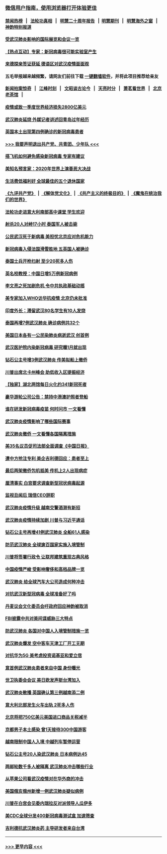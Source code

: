 ### [微信用户指南，使用浏览器打开体验更佳](https://github.com/gfw-breaker/banned-news1/blob/master/indexes/wechat-guide.md?t=0)
#### [禁闻热榜](热点新闻.md?t=0)  &nbsp;&nbsp;|&nbsp;&nbsp; [法轮功真相](https://github.com/gfw-breaker/truth/blob/master/README.md?t=0) &nbsp;&nbsp;|&nbsp;&nbsp; [明慧二十周年报告](https://github.com/gfw-breaker/mh-reports/blob/master/README.md?t=0) &nbsp;&nbsp;|&nbsp;&nbsp;[明慧期刊](https://github.com/gfw-breaker/mh-qikan) &nbsp;&nbsp;|&nbsp;&nbsp; [明慧海外之窗](https://github.com/gfw-breaker/mh-news/blob/master/README.md?t=0) &nbsp;&nbsp;|&nbsp;&nbsp; [神韵特别报道](https://github.com/gfw-breaker/mh-news/blob/master/shenyun.md?t=0)
#### [受武汉肺炎影响的国际展览和会议一览](../pages/nsc418/n11856420.md?t=02100544) 
#### [【热点互动】专家：新冠病毒很可能实验室产生](../pages/nsc418/n11856378.md?t=02100544) 
#### [来德探亲签证获延 德语区对武汉疫情面面观](../pages/nsc418/n11856283.md?t=02100544) 
#### 五毛举报越来越频繁，请网友们前往下载 [一键翻墙软件](https://github.com/gfw-breaker/ssr-accounts)，并将此项目推荐给亲友
#### [新闻拍案惊奇](https://github.com/gfw-breaker/banned-news1/blob/master/pages/link4.md) &nbsp;&nbsp;|&nbsp;&nbsp; [江峰时刻](https://github.com/gfw-breaker/banned-news1/blob/master/pages/link4.md) &nbsp;&nbsp;|&nbsp;&nbsp; [文昭谈古论今](https://github.com/gfw-breaker/banned-news1/blob/master/pages/link4.md) &nbsp;&nbsp;|&nbsp;&nbsp; [天亮时分](https://github.com/gfw-breaker/banned-news1/blob/master/pages/link4.md) &nbsp;&nbsp;|&nbsp;&nbsp; [萧茗看世界](https://github.com/gfw-breaker/banned-news1/blob/master/pages/link4.md) &nbsp;&nbsp;|&nbsp;&nbsp; [北京老茶馆](https://github.com/gfw-breaker/banned-news1/blob/master/pages/link4.md) &nbsp;&nbsp;|&nbsp;&nbsp; 
#### [疫情或致一季度世界经济损失2800亿美元](../pages/nsc418/n11855639.md?t=02100544) 
#### [武汉肺炎延烧 外媒记者讲述回青岛过年经历](../pages/nsc418/n11856159.md?t=02100544) 
#### [英国本土出现第四例确诊的新冠病毒患者](../pages/nsc418/n11855930.md?t=02100544) 
#### [>>> 我要声明退出共产党、共青团、少年队 <<<](https://github.com/begood0513/goodnews/blob/master/quit/letter.md) 
#### [搭飞机如何避免感染新冠病毒 专家有建议](../pages/nsc418/n11853427.md?t=02100544) 
#### [美知名预言家：2020年世界上演善恶大决战](../pages/nsc418/n11855418.md?t=02100544) 
#### [生活费低福利好 全球最佳的五个退休国家](../pages/nsc418/n11848347.md?t=02100544) 
#### [《九评共产党》](https://github.com/begood0513/9ping.md/blob/master/README.md) &nbsp;|&nbsp; [《解体党文化》](../../../../jtdwh.md/blob/master/README.md)  &nbsp;|&nbsp; [《共产主义的终极目的》](../../../../gczydzjmd.md/blob/master/README.md) &nbsp;|&nbsp; [《魔鬼在统治我们的世界》](../../../../mgztzwmdsj.md/blob/master/README.md) 
#### [法轮功走进意大利南部高中课堂 学生欢迎](../pages/nsc418/n11853859.md?t=02100544) 
#### [射杀20人对峙17小时 泰国军人被击毙](../pages/nsc418/n11854869.md?t=02100544) 
#### [公民武汉死于新病毒 美担忧北京应对危机能力](../pages/nsc418/n11854331.md?t=02100544) 
#### [新冠病毒入侵法国滑雪胜地 五英国人被确诊](../pages/nsc418/n11854307.md?t=02100544) 
#### [泰国士兵开枪扫射 至少20死多人伤](../pages/nsc418/n11854276.md?t=02100544) 
#### [英名校教授：中国日增5万例新冠病例](../pages/nsc418/n11854174.md?t=02100544) 
#### [李文亮之死加剧危机 令中共执政基础动摇](../pages/nsc418/n11854003.md?t=02100544) 
#### [美专家加入WHO访华抗疫情 北京仍未批准](../pages/nsc418/n11854043.md?t=02100544) 
#### [印度外长：滞留武汉80名学生有10人发烧](../pages/nsc418/n11853821.md?t=02100544) 
#### [泰国再增7例武汉肺炎 确诊病例共32个](../pages/nsc418/n11853808.md?t=02100544) 
#### [美国日本各有一公民染肺炎病逝武汉 创首例](../pages/nsc418/n11853509.md?t=02100544) 
#### [武汉医护院内染新冠病毒 研究曝1月就出现](../pages/nsc418/n11852928.md?t=02100544) 
#### [钻石公主号增3例武汉肺炎 传美拟船上撤侨](../pages/nsc418/n11853240.md?t=02100544) 
#### [川普出席北卡州峰会 助低收入区提振经济](../pages/nsc418/n11853232.md?t=02100544) 
#### [【独家】湖北两馆每日火化约341新冠死者](../pages/nsc418/n11845444.md?t=02100544) 
#### [豪华游轮公司公告：禁持中港澳护照者登船](../pages/nsc418/n11852761.md?t=02100544) 
#### [谁在研发新冠病毒疫苗 何时问市 一文看懂](../pages/nsc418/n11852840.md?t=02100544) 
#### [武汉肺炎疫情影响了哪些国际赛事](../pages/nsc418/n11852441.md?t=02100544) 
#### [武汉肺炎撤侨 一文看懂各国隔离措施](../pages/nsc418/n11844216.md?t=02100544) 
#### [美35名议员促司法部全面调查《中国日报》](../pages/nsc418/n11852435.md?t=02100544) 
#### [遭中方抢注专利 美企吉利德回应：患者至上](../pages/nsc418/n11852037.md?t=02100544) 
#### [最后两架撤侨包机抵美 传机上2人出现病症](../pages/nsc418/n11852173.md?t=02100544) 
#### [厘清事实 白宫要求调查新型冠状病毒起源](../pages/nsc418/n11852106.md?t=02100544) 
#### [监视丑闻后 瑞信CEO辞职](../pages/nsc418/n11852127.md?t=02100544) 
#### [武汉肺炎疫情升级 越南交警酒测有新招](../pages/nsc418/n11851632.md?t=02100544) 
#### [武汉肺炎疫情持续加剧 川普与习近平通话](../pages/nsc418/n11851613.md?t=02100544) 
#### [钻石公主号再增41例武汉肺炎 全船61人感染](../pages/nsc418/n11850401.md?t=02100544) 
#### [防范武汉肺炎 全球逾百国家实施入境管制](../pages/nsc418/n11850557.md?t=02100544) 
#### [川普将签署行政令 让联邦建筑重现古典风格](../pages/nsc418/n11850654.md?t=02100544) 
#### [中国疫情严峻 受影响奢侈和高档品牌一览](../pages/nsc418/n11850319.md?t=02100544) 
#### [武汉肺炎 给全球汽车大公司造成何种冲击](../pages/nsc418/n11850056.md?t=02100544) 
#### [对抗武汉新型冠病毒 全球准备好了吗](../pages/nsc418/n11850142.md?t=02100544) 
#### [丹麦议会文化委员会吁政府回应神韵被取消](../pages/nsc418/n11849312.md?t=02100544) 
#### [FBI披露中共对美间谍威胁三大特点](../pages/nsc418/n11849700.md?t=02100544) 
#### [防武汉肺炎 各国对中国人入境管制措施一览](../pages/nsc418/n11838726.md?t=02100544) 
#### [武汉肺炎爆发 空中客车天津工厂开工无期](../pages/nsc418/n11849634.md?t=02100544) 
#### [对抗华为5G 美考虑投资诺基亚和爱立信](../pages/nsc418/n11849510.md?t=02100544) 
#### [意首例武汉肺炎患者来自中国 身份曝光](../pages/nsc418/n11849454.md?t=02100544) 
#### [世卫执委会会议 美日欧发声挺台湾加入](../pages/nsc418/n11849433.md?t=02100544) 
#### [武汉肺炎散播 英国确认第三例越南添二例](../pages/nsc418/n11849439.md?t=02100544) 
#### [意大利北部发生火车出轨 2死多人伤](../pages/nsc418/n11848999.md?t=02100544) 
#### [北京将把750亿美元美国进口商品关税减半](../pages/nsc418/n11848896.md?t=02100544) 
#### [京都男子本土感染 曾1天接待300中国游客](../pages/nsc418/n11848641.md?t=02100544) 
#### [越南限制中国人入境 中越列车暂停运营](../pages/nsc418/n11847844.md?t=02100544) 
#### [钻石公主号20人染武汉肺炎 日本病例达45](../pages/nsc418/n11847823.md?t=02100544) 
#### [两邮轮数千多人被隔离 武汉肺炎冲击哪些行业](../pages/nsc418/n11847456.md?t=02100544) 
#### [从苹果公司看武汉疫情对在华外商的冲击](../pages/nsc418/n11847586.md?t=02100544) 
#### [美国俄亥俄州新增一例武汉肺炎疑似病例](../pages/nsc418/n11847714.md?t=02100544) 
#### [川普在白宫会见委内瑞拉反对派领导人瓜伊多](../pages/nsc418/n11847391.md?t=02100544) 
#### [美CDC全球分发400新冠病毒测试盒 加速筛查](../pages/nsc418/n11847260.md?t=02100544) 
#### [吉利德抗武汉肺炎药 主导研发者来自台湾](../pages/nsc418/n11847064.md?t=02100544) 

----
#### [ >>> 更早内容 <<< ](../indexes/nsc418-earlier.md)
